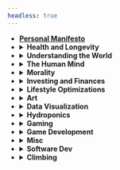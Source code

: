 ```yaml
---
headless: true
---
```


<ul>
<li><a href="/docs/manifesto/" ><strong>Personal Manifesto</strong></a></li>
<li><details><summary><strong>Health and Longevity</strong></summary><ul>
  <li><a href="/docs/health-and-longevity/influences/">Influences</a></li>
  <li><a href="/docs/health-and-longevity/sleep/">Sleep</a></li>
  <li><a href="/docs/health-and-longevity/food/">What Food and When?</a></li>
  <li><a href="/docs/health-and-longevity/cooking/">Cooking</a></li>
  <li><a href="/docs/health-and-longevity/fasting/">Fasting</a></li>
  <li><a href="/docs/health-and-longevity/cgm/">Continuous Glucose Monitoring</a></li>
  <li><a href="/docs/health-and-longevity/dna-testing/">DNA Testing</a></li>
  <li><a href="/docs/health-and-longevity/chronic-stress/">Chronic Stress</a></li>
  <li><a href="/docs/health-and-longevity/exercise/">Exercise</a></li>
  <li><a href="/docs/health-and-longevity/avoiding-accidents/">Avoiding Accidents</a></li>
  <li><a href="/docs/health-and-longevity/dental-health/">Dental Health</a></li>
</ul></details></li>
<li><details><summary><strong>Understanding the World</strong></summary><ul>
  <li><a href="/docs/understanding-the-world/influences/">Influences</a></li>
  <li><a href="/docs/understanding-the-world/what-to-believe/">What to Believe</a></li>
  <li><a href="/docs/understanding-the-world/physics/">Physics</a></li>
  <li><a href="/docs/understanding-the-world/notetaking/">Notetaking</a></li>
  <li><a href="/docs/understanding-the-world/individuals-vs-groups/">Individuals Vs Groups</a></li>
  <li><a href="/docs/understanding-the-world/applying-theories/">Applying Theories</a></li>
</ul></details></li>
<li><details><summary><strong>The Human Mind</strong></summary><ul>
  <li><a href="/docs/mind/influences/">Influences</a></li>
  <li><a href="/docs/mind/mbti/">Myers-Briggs Personality Typing</a></li>
  <li><a href="/docs/mind/creativity/">Creativity</a></li>
  <li><a href="/docs/mind/motivation/">Motivation</a></li>
  <li><a href="/docs/mind/things-to-do-when-unmotivated/">Things to do When Unmotivated</a></li>
  <li><a href="/docs/mind/contentment/">Contentment (pet theory)</a></li>
  <li><a href="/docs/mind/working-with-others/">Working with Others</a></li>
  <li><a href="/docs/mind/desires-and-deprivation/">Desires and Deprivation</a></li>
</ul></details></li>
<li><details><summary><strong>Morality</strong></summary><ul>
  <li><a href="/docs/morality/efficiency-morality/">Efficient Living and Morality</a></li>
  <li><a href="/docs/morality/right-to-risk/">Right to Risk</a></li>
</ul></details></li>
<li><details><summary><strong>Investing and Finances</strong></summary><ul>
  <li><a href="/docs/investing-and-finances/influences/">Influences</a></li>
  <li><a href="/docs/investing-and-finances/strategies/">Strategies</a></li>
  <li><a href="/docs/investing-and-finances/financial-independence/">Financial Independence</a></li>
  <li><a href="/docs/investing-and-finances/taxes/">Taxes</a></li>
  <li><a href="/docs/investing-and-finances/housing/">Housing</a></li>
  <li><a href="/docs/investing-and-finances/expected-house-return/">My Comprehensive Housing Return Estimator</a></li>
  <li><a href="/docs/investing-and-finances/monthly-costs-of-car-ownership/">Monthly Costs of Car Ownership</a></li>
</ul></details></li>
<li><details><summary><strong>Lifestyle Optimizations</strong></summary><ul>
  <li><em>Projects and tricks that make my life run smoothly.</em></li>
  <li><a href="/docs/lifestyle-optimizations/website/">This Website</a></li>
  <li><a href="/docs/lifestyle-optimizations/task-tracking/">Task Tracking</a></li>
  <li><a href="/docs/lifestyle-optimizations/android-apps/">Android Apps</a></li>
  <li><a href="/docs/lifestyle-optimizations/computing-config/">My Computer Configuration (dotfiles)</a></li>
  <li><a href="/docs/lifestyle-optimizations/internet-troubleshooting/">Home Network and Internet Troubleshooting</a></li>
  <li><a href="/docs/lifestyle-optimizations/personal-data-tracking/">Personal Data Tracking</a></li>
  <li><a href="/docs/lifestyle-optimizations/energy-monitoring/">Home Energy Monitoring</a></li>
  <li><a href="/docs/lifestyle-optimizations/hang-drying-cloths/">Hang Drying Cloths</a></li>
  <li><a href="/docs/lifestyle-optimizations/taut-line-hitch/">Taut-line hitch (most useful knot I know)</a></li>
  <li><a href="/docs/lifestyle-optimizations/phone-case/">Phone Case</a></li>
  <li><a href="/docs/lifestyle-optimizations/vim-tricks/">Vim Tricks</a></li>
  <li><a href="/docs/lifestyle-optimizations/youtube-downloading/">No-Ad YouTube Viewing</a></li>
</ul></details></li>
<li><details><summary><strong>Art</strong></summary><ul>
  <li><a href="/docs/visual-art/generative-art/">Generative Art</a></li>
  <li><a href="/docs/favorite-music/" >My Favorite Music</a></li>
</ul></details></li>
<li><details><summary><strong>Data Visualization</strong></summary><ul>
  <li><a href="/docs/datavis/seattle-rain/">Rain in Seattle</a></li>
</ul></details></li>
<li><details><summary><strong>Hydroponics</strong></summary><ul>
  <li><a href="/docs/hydroponics/my-setup/" >My Setup</a></li>
  <li><a href="/docs/hydroponics/journal/" >Journal</a></li>
</ul></details></li>
<li><details><summary><strong>Gaming</strong></summary><ul>
  <li><a href="/docs/gaming/fps-principles/">FPS Principles</a></li>
  <li><a href="/docs/gaming/top-10/">Top 10 All Time</a></li>
  <li><a href="/docs/gaming/oxygen-not-included/">Oxygen Not Included</a></li>
  <li><a href="/docs/gaming/chess/">Chess</a></li>
</ul></details></li>
<li><details><summary><strong>Game Development</strong></summary><ul>
  <li><a href="/docs/gamedev/common-patterns/">Common patterns found in games</a></li>
  <li><a href="/docs/gamedev/gamedev-context/">Good context about game development</a></li>
  <li><a href="/docs/gamedev/mechanic-ideas/low-friction-turn-based-tactics/">Mechanic Idea: Low Friction Turn Based Tactics</a></li>
</ul></details></li>
<li><details><summary><strong>Misc</strong></summary><ul>
  <li><a href="/docs/random-ideas/" >Random Ideas</a></li>
</ul></details></li>
<li><details><summary><strong>Software Dev</strong></summary><ul>
  <li><a href="/docs/software-dev/influences/" >Influences</a></li>
  <li><a href="/docs/software-dev/impact/" >Impact</a></li>
  <li><a href="/docs/software-dev/choosing-a-language/" >Languages</a></li>
</ul></details></li>
<li><details><summary><strong>Climbing</strong></summary><ul>
  <li><a href="/docs/climbing/media/" >Media/Inspiration</a></li>
  <li><a href="/docs/climbing/safety-checklist/" >Safety Checklist</a></li>
  <li><details><summary><strong>Event Reports</strong></summary><ul>
    <li><a href="/docs/climbing/event-reports/mcmahon-hall/" >2014 - McMahon Hall</a></li>
    <li><a href="/docs/climbing/event-reports/2019-10-7-namaste-wall-zion/" >Oct. 2019 - Namaste Wall, Zion</a></li>
    <li><a href="/docs/climbing/event-reports/2020-8-10-lake-erie/" >Aug. 2020 - Mt. Erie</a></li>
    <li><a href="/docs/climbing/event-reports/2020-8-12-mile-high-club/" >Aug. 2020 - Mile High Club</a></li>
    <li><a href="/docs/climbing/event-reports/first-512/" >Jan 12, 2018 - My first 5.12!</a></li>
  </ul></details></li>
</ul></details></li>
</ul>
